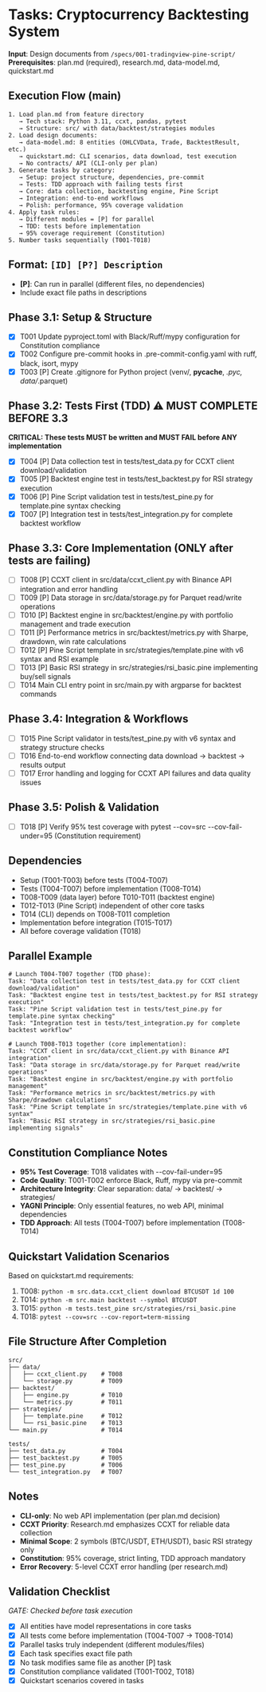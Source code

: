 # Tasks: Cryptocurrency Backtesting System

**Input**: Design documents from `/specs/001-tradingview-pine-script/`
**Prerequisites**: plan.md (required), research.md, data-model.md, quickstart.md

## Execution Flow (main)
```
1. Load plan.md from feature directory
   → Tech stack: Python 3.11, ccxt, pandas, pytest
   → Structure: src/ with data/backtest/strategies modules
2. Load design documents:
   → data-model.md: 8 entities (OHLCVData, Trade, BacktestResult, etc.)
   → quickstart.md: CLI scenarios, data download, test execution
   → No contracts/ API (CLI-only per plan)
3. Generate tasks by category:
   → Setup: project structure, dependencies, pre-commit
   → Tests: TDD approach with failing tests first
   → Core: data collection, backtesting engine, Pine Script
   → Integration: end-to-end workflows
   → Polish: performance, 95% coverage validation
4. Apply task rules:
   → Different modules = [P] for parallel
   → TDD: tests before implementation
   → 95% coverage requirement (Constitution)
5. Number tasks sequentially (T001-T018)
```

## Format: `[ID] [P?] Description`
- **[P]**: Can run in parallel (different files, no dependencies)
- Include exact file paths in descriptions

## Phase 3.1: Setup & Structure
- [x] T001 Update pyproject.toml with Black/Ruff/mypy configuration for Constitution compliance
- [x] T002 Configure pre-commit hooks in .pre-commit-config.yaml with ruff, black, isort, mypy
- [x] T003 [P] Create .gitignore for Python project (venv/, __pycache__, *.pyc, data/*.parquet)

## Phase 3.2: Tests First (TDD) ⚠️ MUST COMPLETE BEFORE 3.3
**CRITICAL: These tests MUST be written and MUST FAIL before ANY implementation**
- [x] T004 [P] Data collection test in tests/test_data.py for CCXT client download/validation
- [x] T005 [P] Backtest engine test in tests/test_backtest.py for RSI strategy execution
- [x] T006 [P] Pine Script validation test in tests/test_pine.py for template.pine syntax checking
- [x] T007 [P] Integration test in tests/test_integration.py for complete backtest workflow

## Phase 3.3: Core Implementation (ONLY after tests are failing)
- [ ] T008 [P] CCXT client in src/data/ccxt_client.py with Binance API integration and error handling
- [ ] T009 [P] Data storage in src/data/storage.py for Parquet read/write operations
- [ ] T010 [P] Backtest engine in src/backtest/engine.py with portfolio management and trade execution
- [ ] T011 [P] Performance metrics in src/backtest/metrics.py with Sharpe, drawdown, win rate calculations
- [ ] T012 [P] Pine Script template in src/strategies/template.pine with v6 syntax and RSI example
- [ ] T013 [P] Basic RSI strategy in src/strategies/rsi_basic.pine implementing buy/sell signals
- [ ] T014 Main CLI entry point in src/main.py with argparse for backtest commands

## Phase 3.4: Integration & Workflows
- [ ] T015 Pine Script validator in tests/test_pine.py with v6 syntax and strategy structure checks
- [ ] T016 End-to-end workflow connecting data download → backtest → results output
- [ ] T017 Error handling and logging for CCXT API failures and data quality issues

## Phase 3.5: Polish & Validation
- [ ] T018 [P] Verify 95% test coverage with pytest --cov=src --cov-fail-under=95 (Constitution requirement)

## Dependencies
- Setup (T001-T003) before tests (T004-T007)
- Tests (T004-T007) before implementation (T008-T014)
- T008-T009 (data layer) before T010-T011 (backtest engine)
- T012-T013 (Pine Script) independent of other core tasks
- T014 (CLI) depends on T008-T011 completion
- Implementation before integration (T015-T017)
- All before coverage validation (T018)

## Parallel Example
```
# Launch T004-T007 together (TDD phase):
Task: "Data collection test in tests/test_data.py for CCXT client download/validation"
Task: "Backtest engine test in tests/test_backtest.py for RSI strategy execution"
Task: "Pine Script validation test in tests/test_pine.py for template.pine syntax checking"
Task: "Integration test in tests/test_integration.py for complete backtest workflow"

# Launch T008-T013 together (core implementation):
Task: "CCXT client in src/data/ccxt_client.py with Binance API integration"
Task: "Data storage in src/data/storage.py for Parquet read/write operations"
Task: "Backtest engine in src/backtest/engine.py with portfolio management"
Task: "Performance metrics in src/backtest/metrics.py with Sharpe/drawdown calculations"
Task: "Pine Script template in src/strategies/template.pine with v6 syntax"
Task: "Basic RSI strategy in src/strategies/rsi_basic.pine implementing signals"
```

## Constitution Compliance Notes
- **95% Test Coverage**: T018 validates with --cov-fail-under=95
- **Code Quality**: T001-T002 enforce Black, Ruff, mypy via pre-commit
- **Architecture Integrity**: Clear separation: data/ → backtest/ → strategies/
- **YAGNI Principle**: Only essential features, no web API, minimal dependencies
- **TDD Approach**: All tests (T004-T007) before implementation (T008-T014)

## Quickstart Validation Scenarios
Based on quickstart.md requirements:
1. T008: `python -m src.data.ccxt_client download BTCUSDT 1d 100`
2. T014: `python -m src.main backtest --symbol BTCUSDT`
3. T015: `python -m tests.test_pine src/strategies/rsi_basic.pine`
4. T018: `pytest --cov=src --cov-report=term-missing`

## File Structure After Completion
```
src/
├── data/
│   ├── ccxt_client.py    # T008
│   └── storage.py        # T009
├── backtest/
│   ├── engine.py         # T010
│   └── metrics.py        # T011
├── strategies/
│   ├── template.pine     # T012
│   └── rsi_basic.pine    # T013
└── main.py               # T014

tests/
├── test_data.py          # T004
├── test_backtest.py      # T005
├── test_pine.py          # T006
└── test_integration.py   # T007
```

## Notes
- **CLI-only**: No web API implementation (per plan.md decision)
- **CCXT Priority**: Research.md emphasizes CCXT for reliable data collection
- **Minimal Scope**: 2 symbols (BTC/USDT, ETH/USDT), basic RSI strategy only
- **Constitution**: 95% coverage, strict linting, TDD approach mandatory
- **Error Recovery**: 5-level CCXT error handling (per research.md)

## Validation Checklist
*GATE: Checked before task execution*

- [x] All entities have model representations in core tasks
- [x] All tests come before implementation (T004-T007 → T008-T014)
- [x] Parallel tasks truly independent (different modules/files)
- [x] Each task specifies exact file path
- [x] No task modifies same file as another [P] task
- [x] Constitution compliance validated (T001-T002, T018)
- [x] Quickstart scenarios covered in tasks

